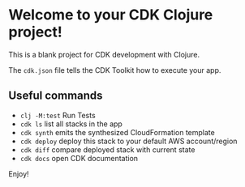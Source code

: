 # Welcome to your CDK Clojure project!

This is a blank project for CDK development with Clojure.

The `cdk.json` file tells the CDK Toolkit how to execute your app.

## Useful commands

 * `clj -M:test`     Run Tests
 * `cdk ls`          list all stacks in the app
 * `cdk synth`       emits the synthesized CloudFormation template
 * `cdk deploy`      deploy this stack to your default AWS account/region
 * `cdk diff`        compare deployed stack with current state
 * `cdk docs`        open CDK documentation

Enjoy!
